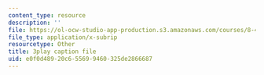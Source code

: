 ```yaml
---
content_type: resource
description: ''
file: https://ol-ocw-studio-app-production.s3.amazonaws.com/courses/8-422-atomic-and-optical-physics-ii-spring-2013/e0f0d48920c655699460325de2866687_s83SihcFfYo.srt
file_type: application/x-subrip
resourcetype: Other
title: 3play caption file
uid: e0f0d489-20c6-5569-9460-325de2866687
---
```

